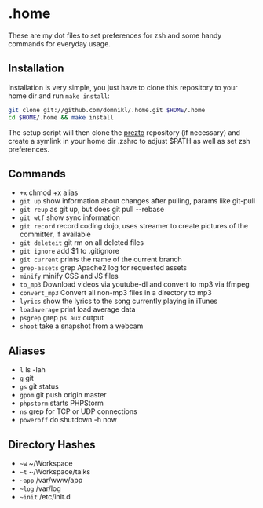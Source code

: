 # .home

These are my dot files to set preferences for zsh and some handy commands for everyday usage.

## Installation

Installation is very simple, you just have to clone this repository to your home dir and run `make install`:

```bash
git clone git://github.com/domnikl/.home.git $HOME/.home
cd $HOME/.home && make install
```

The setup script will then clone the [prezto](https://github.com/sorin-ionescu/prezto) repository (if necessary) and create a symlink in your home dir .zshrc to adjust $PATH as well as set zsh preferences.

## Commands

* `+x` chmod +x alias
* `git up` show information about changes after pulling, params like git-pull
* `git reup` as git up, but does git pull --rebase
* `git wtf` show sync information
* `git record` record coding dojo, uses streamer to create pictures of the committer, if available
* `git deleteit` git rm on all deleted files
* `git ignore` add $1 to .gitignore
* `git current` prints the name of the current branch
* `grep-assets` grep Apache2 log for requested assets
* `minify` minify CSS and JS files
* `to_mp3` Download videos via youtube-dl and convert to mp3 via ffmpeg
* `convert_mp3` Convert all non-mp3 files in a directory to mp3
* `lyrics` show the lyrics to the song currently playing in iTunes
* `loadaverage` print load average data
* `psgrep` grep `ps aux` output
* `shoot` take a snapshot from a webcam

## Aliases

* `l` ls -lah
* `g` git
* `gs` git status
* `gpom` git push origin master
* `phpstorm` starts PHPStorm
* `ns` grep for TCP or UDP connections
* `poweroff` do shutdown -h now

## Directory Hashes

* `~w` ~/Workspace
* `~t` ~/Workspace/talks
* `~app` /var/www/app
* `~log` /var/log
* `~init` /etc/init.d

